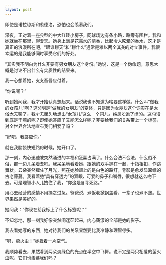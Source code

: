 ```yaml
---
layout: post
---
```

即使是诺拉琼斯和裘德洛，恐怕也会羡慕我们。

深夜，正对着一座典型的中大红砖小房子。网球场边有条小路，路旁有围栏。我和她就坐在那里，聊着天。她身上满是花露水的清香，比起令人眩晕的香水，这才是真正的浪漫所在吧。“跟谁聊天”和“聊什么”通常是难以两全其美的对立事件。我很幸运的是我能够同时享受它们的好处。

“其实我不明白为什么非要有男女朋友这个身份。”她说，这是一个伪命题，意思大概是讨论不出什么有实质性的结果来。

我一心想着她，支支吾吾应付着。

“你说呢？”

听到她问我，我才开始认真想起来。话说我也不知道为啥要这样做。什么叫“做我的女孩儿”啊？这分明是“做我的女朋友”的变体，只是因为女朋友这个词实在是太俗太无聊了，我才无厘头地想出“女孩儿”这么一个词儿。纯属吃饱了撑的。这句话到底是干嘛的呢？即使她答应了又能怎么样呢？非要给我们的关系带上一个标签，对全世界合法地宣布我们相爱了吗？

“好吧，我答应你。”

就在我脑袋快短路的时候，她开口了。

那一刻，内心迅速被突然涌进的幸福和狂喜占满了。什么合法不合法，什么俗不俗，都一边儿呆着去吧。我呆呆地看着她，跟她的双手握在一起，十指相扣，作跳舞状。云朵突然缠住了月光，照在她脸颊上的是白色的路灯，背影是愈发显翠绿的古老藤蔓。我看着她“具有穿透力”的双眼，可爱的鼻子和嘴唇，很想就这么吻下去。可是理智小人儿拽住了我，“你这是自寻死路。”

用心去经营的感情不用操之过急。爸爸说，煮饭老掀锅盖看，一辈子也煮不熟。世界果然是美好的。

她问我：“你现在给我标上了什么标签呢？”

不知怎地，那一刻我好像突然间迷茫起来，内心荡漾的全部是她的影子。

我去看她写的东西，她对待我们的关系显然要比我冷静和理智得多。

“呀，萤火虫！”她指着一片空气。

我顺势看去，果然看到两朵淡绿色的光点在半空中飞舞。说不定是两只相爱的萤火虫呢，它们也羡慕我们吗？